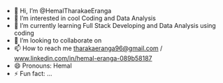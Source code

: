 - 👋 Hi, I’m @HemalTharakaeEranga
- 👀 I’m interested in cool Coding and Data Analysis
- 🌱 I’m currently learning Full Stack Developing and Data Analysis using coding
- 💞️ I’m looking to collaborate on 
- 📫 How to reach me tharakaeranga96@gmail.com / www.linkedin.com/in/hemal-eranga-089b58187
- 😄 Pronouns: Hemal
- ⚡ Fun fact: ...

<!---
HemalTharakaeEranga/HemalTharakaeEranga is a ✨ special ✨ repository because its `README.md` (this file) appears on your GitHub profile.
You can click the Preview link to take a look at your changes.
--->
